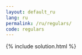 ```yaml
---
layout: default_ru
lang: ru
permalink: /ru/regulars/
code: regulars
---
```

{% include solution.html %}
